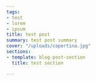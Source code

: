 ```yaml
---
tags:
- test
- lorem
- ipsum
title: test post
summary: test post summary
cover: "/uploads/copertina.jpg"
sections:
- template: blog-post-section
  title: test section

---
```


